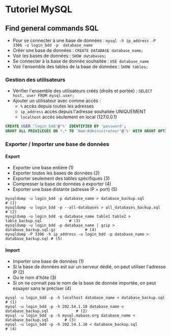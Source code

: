 # Tutoriel MySQL

## Find general commands SQL

- Pour se connecter à une base de données : `mysql -h ip_address -P 3306 -u login_bdd -p  database_name`
- Créer une base de données : `CREATE DATABASE database_name;`
- Voir les bases de données : `SHOW databases;`
- Se connecter à la base de donnée souhaitée : `USE database_name`
- Voir l'ensemble des tables de la base de données : `SHOW tables;`

### Gestion des utilisateurs

- Vérifier l'ensemble des utilisateurs créés (droits et portée) : `SELECT host, user FROM mysql.user;`
- Ajouter un utilisateur avec comme accès :
  - `%` accès depuis toutes les adresses
  - `ip_address` accès depuis l'adresse souhaitée UNIQUEMENT
  - `localhost` accès seulement en local (127.0.0.1)

```sql
CREATE USER 'login_bdd'@'%' IDENTIFIED BY 'password';
GRANT ALL PRIVILEGES ON *.* TO 'Nom-Administrateur'@'%' WITH GRANT OPTION;
```

### Exporter / Importer une base de données

#### Export

- Exporter une base entière                         (1)
- Exporter toutes les bases de données              (2)
- Exporter seulement des tables spécifiques         (3)
- Compresser la base de données à exporter          (4)
- Exporter une base distante (adresse IP + port)    (5)

```shell
mysqldump -u login_bdd -p database_name > database_backup.sql                       # (1)
mysqldump -u login_bdd -p --all-databases > all_databases_backup.sql                # (2)
mysqldump -u login_bdd -p database_name table1 table2 > table_backup.sql            # (3)
mysqldump -u login_bdd -p database_name | gzip > database_backup.sql.gz             # (4)
mysqldump -P 3306 -h ip_address -u login_bdd -p database_name > database_backup.sql # (5)
```

#### Import

- Importer une base de données                                                                  (1)
- Si la base de données est sur un serveur dédié, on peut utiliser l'adresse IP                 (2)
- Ou le nom d'hôte                                                                              (3)
- Si on ne connait pas le nom de la base de donnée importée, on peut essayer sans le préciser   (4)
 
```shell
mysql -u login_bdd -p -h localhost database_name < database_backup.sql              # (1)
mysql -u login_bdd -p -h 202.54.1.10 database_name < database_backup.sql            # (2)
mysql -u login_bdd -p -h mysql.mabase.org database_name < database_backup.sql       # (3)
mysql -u login_bdd -p -h 202.54.1.10 < database_backup.sql                          # (4)
```
